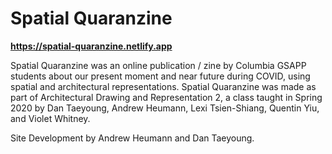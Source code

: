 # Spatial Quaranzine

**https://spatial-quaranzine.netlify.app**

Spatial Quaranzine was an online publication / zine by Columbia GSAPP students about our present moment and near future during COVID, using spatial and architectural representations. Spatial Quaranzine was made as part of Architectural Drawing and Representation 2, a class taught in Spring 2020 by Dan Taeyoung, Andrew Heumann, Lexi Tsien-Shiang, Quentin Yiu, and Violet Whitney.

Site Development by Andrew Heumann and Dan Taeyoung.
